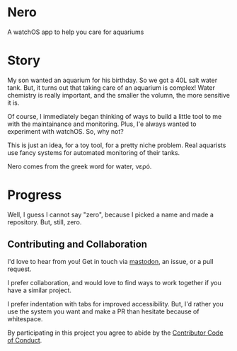 # Nero
A watchOS app to help you care for aquariums

# Story

My son wanted an aquarium for his birthday. So we got a 40L salt water tank. But, it turns out that taking care of an aquarium is complex! Water chemistry is really important, and the smaller the volumn, the more sensitive it is.

Of course, I immediately began thinking of ways to build a little tool to me with the maintainance and monitoring. Plus, I'e always wanted to experiment with watchOS. So, why not?

This is just an idea, for a toy tool, for a pretty niche problem. Real aquarists use fancy systems for automated monitoring of their tanks.

Nero comes from the greek word for water, νερό.

# Progress

Well, I guess I cannot say "zero", because I picked a name and made a repository. But, still, zero.

## Contributing and Collaboration

I'd love to hear from you! Get in touch via [mastodon](https://mastodon.social/@mattiem), an issue, or a pull request.

I prefer collaboration, and would love to find ways to work together if you have a similar project.

I prefer indentation with tabs for improved accessibility. But, I'd rather you use the system you want and make a PR than hesitate because of whitespace.

By participating in this project you agree to abide by the [Contributor Code of Conduct](CODE_OF_CONDUCT.md).
